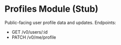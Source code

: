 # Profiles Module (Stub)
Public-facing user profile data and updates.
Endpoints:
- GET /v0/users/:id
- PATCH /v0/me/profile
